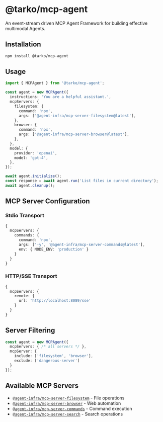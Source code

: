 # @tarko/mcp-agent

An event-stream driven MCP Agent Framework for building effective multimodal Agents.

## Installation

```bash
npm install @tarko/mcp-agent
```

## Usage

```typescript
import { MCPAgent } from '@tarko/mcp-agent';

const agent = new MCPAgent({
  instructions: 'You are a helpful assistant.',
  mcpServers: {
    filesystem: {
      command: 'npx',
      args: ['@agent-infra/mcp-server-filesystem@latest'],
    },
    browser: {
      command: 'npx', 
      args: ['@agent-infra/mcp-server-browser@latest'],
    },
  },
  model: {
    provider: 'openai',
    model: 'gpt-4',
  },
});

await agent.initialize();
const response = await agent.run('List files in current directory');
await agent.cleanup();
```

## MCP Server Configuration

### Stdio Transport
```typescript
{
  mcpServers: {
    commands: {
      command: 'npx',
      args: ['-y', '@agent-infra/mcp-server-commands@latest'],
      env: { NODE_ENV: 'production' }
    }
  }
}
```

### HTTP/SSE Transport
```typescript
{
  mcpServers: {
    remote: {
      url: 'http://localhost:8089/sse'
    }
  }
}
```

## Server Filtering

```typescript
const agent = new MCPAgent({
  mcpServers: { /* all servers */ },
  mcpServer: {
    include: ['filesystem', 'browser'],
    exclude: ['dangerous-server']
  }
});
```

## Available MCP Servers

- [`@agent-infra/mcp-server-filesystem`](https://www.npmjs.com/package/@agent-infra/mcp-server-filesystem) - File operations
- [`@agent-infra/mcp-server-browser`](https://www.npmjs.com/package/@agent-infra/mcp-server-browser) - Web automation
- [`@agent-infra/mcp-server-commands`](https://www.npmjs.com/package/@agent-infra/mcp-server-commands) - Command execution
- [`@agent-infra/mcp-server-search`](https://www.npmjs.com/package/@agent-infra/mcp-server-search) - Search operations

